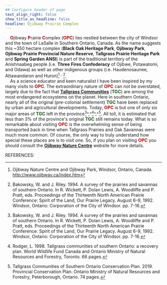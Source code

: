 ```yaml
---
## Configure header of page
text_align_right: false
show_title_as_headline: false
headline: Ojibway Prairie Complex
---
```


<style type="text/css">
#Dred { font-weight: bold; color: rgb(175, 0, 0); }
#Gold { font-weight: bold; color: rgb(230, 190, 0); }
#Fgr { font-weight: bold; color: rgb(20, 80, 20); }
#Blue { font-weight: bold; color: blue; }
</style>

<!-- this is a subheadline -->
&nbsp; &nbsp; <span id="Dred">O</span>jibway <span id="Dred">P</span>rairie <span id="Dred">C</span>omplex (<span id="Dred">OPC</span>) lies nestled between the city of Windsor and the town of LaSalle in Southern Ontario, Canada. As the name suggests this ~350 hectare complex (**Black Oak Heritage Park**, **Ojibway Park**, **Ojibway Prairie Provincial Nature Reserve**, **Tallgrass Prairie Heritage Park** and **Spring Garden ANSI**) is part of the traditional territory of the Anishnaabeg people (i.e. **Three Fires Confederacy** of Ojibwe, Potawatomi, and Odawa) as well as other indigenous groups (i.e. Haudenosaunee, Attawandaron and Huron)[^1] $^,$ [^2].  
&nbsp; &nbsp; As a science educator and keen naturalist I have been inspired by my many visits to <span id="Dred">OPC</span>. The extraordinary nature of <span id="Dred">OPC</span> can not be overstated, largely due to the fact that **[Tallgrass Communities](https://tallgrassontario.org/wp-site/)** (<span id="Fgr">TGC</span>) are among the most endangered ecosystems on the planet. Here in southern Ontario, nearly all of the original (pre-colonial settlement) <span id="Fgr">TGC</span> have been replaced by urban and agricultural developments. Today, <span id="Dred">OPC</span> is but one of only six major areas of <span id="Fgr">TGC</span> left in the province[^2]^,^[^3]^,^[^4]. All toll, it is estimated that less than 3% of the province's original <span id="Fgr">TGC</span> still remains today. What is so remarkable about visiting <span id="Dred">OPC</span> is the overwhelming sense of being transported back in time when Tallgrass Prairies and Oak Savannas were much more common. Of course, the only way to truly understand how special these places are is to visit one. So, if you plan on visiting <span id="Dred">OPC</span> you should consult the **[Ojibway Nature Centre](https://www.ojibway.ca/index.htm)** website for more details.  

REFERENCES:  
[^1]: Ojibway Nature Centre and Ojibway Park, Windsor, Ontario, Canada.
http://www.ojibway.ca/index.htm

[^2]: Bakowsky, W. and J. Riley. 1994. A survey of the prairies and savannas of southern Ontario. In R. Wickett, P. Dolan Lewis, A. Woodliffe and P. Pratt, eds. Proceedings of the Thirteenth North American Prairie Conference: Spirit of the Land, Our Prairie Legacy. August 6-9, 1992. Windsor, Ontario: Corporation of the City of Windsor. pp. 7-16.

[^3]: Rodger, L. 1998. Tallgrass communities of southern Ontario: a recovery plan. World Wildlife Fund Canada and Ontario Ministry of Natural Resources and Forestry, Toronto. 66 pages. 

[^4]: Tallgrass Communities of Southern Ontario Conservation Plan. 2019. Provincial Conservation Plan. Ontario Ministry of Natural Resources and Forestry, Peterborough, Ontario. 74 pages.




